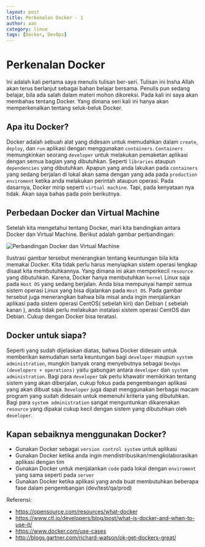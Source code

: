 ```yaml
---
layout: post
title: Perkenalan Docker - 1
author: aan
category: linux
tags: [Docker, DevOps]
---
```


# Perkenalan Docker
Ini adalah kali pertama saya menulis tulisan ber-seri. Tulisan ini Insha Allah akan terus berlanjut sebagai bahan belajar bersama. Penulis pun sedang belajar, bila ada salah dalam materi mohon dikoreksi. Pada kali ini saya akan membahas tentang Docker. Yang dimana seri kali ini hanya akan memperkenalkan tentang seluk-beluk Docker.

## Apa itu Docker?

Docker adalah sebuah alat yang didesain untuk memudahkan dalam `create`, `deploy`, dan `run` aplikasi dengan menggunakan `containers`. `Containers` memungkinkan seorang `developer` untuk melakukan pemaketan aplikasi dengan semua bagian yang dibutuhkan. Seperti `libraries` ataupun `dependencies` yang dibutuhkan. Apapun yang anda lakukan pada `containers` yang sedang berjalan di lokal akan sama dengan yang ada pada `production enviroment` ketika anda melakukan perintah ataupun operasi.  Pada dasarnya, Docker mirip seperti `virtual machine`. Tapi, pada kenyataan nya tidak. Akan saya bahas pada poin berikutnya.

## Perbedaan Docker dan Virtual Machine

Setelah kita mengetahui tentang Docker, mari kita bandingkan antara Docker dan Virtual Machine. Berikut adalah gambar perbandingan:

![Perbandingan Docker dan Virtual Machine](../../img/vm-vs-docker.png)

Ilustrasi gambar tersebut menerangkan tentang keuntungan bila kita memakai Docker. Kita tidak perlu harus menyiapkan sistem operasi lengkap disaat kita membutuhkannya. Yang dimana ini akan memperkecil `resource` yang dibutuhkan. Karena, Docker hanya membutuhkan `kernel` Linux saja pada `Host OS` yang sedang berjalan. Anda bisa mempunyai hampir semua sistem operasi Linux yang bisa dijalankan pada `Host OS`. Pada gambar tersebut juga menerangkan bahwa bila misal anda ingin menjalankan aplikasi pada sistem operasi CentOS( sebelah kiri) dan Debian ( sebelah kanan ), anda tidak perlu melakukan instalasi sistem operasi CentOS dan Debian. Cukup dengan Docker bisa teratasi.

## Docker untuk siapa?

Seperti yang sudah dijelaskan diatas, bahwa Docker didesain untuk memberikan kemudahan serta keuntungan bagi `developer` maupun `system administration`, mungkin banyak orang menyebutnya sebagai `DevOps (developers + operations)` yaitu gabungan antara `developer` dan `system administration`. Bagi para `developer` tak perlu khawatir memikirkan tentang sistem yang akan diberjalan, cukup fokus pada pengembangan aplikasi yang akan dibuat saja. `Developer` juga dapat menggunakan berbagai macam program yang sudah didesain untuk memenuhi kriteria yang dibutuhkan. Bagi para `system administration` sangat menguntunkan dikarenakan `resource` yang dipakai cukup kecil dengan sistem yang dibutuhkan oleh `developer`.

## Kapan sebaiknya menggunakan Docker?

* Gunakan Docker sebagai `version control system` untuk aplikasi
* Gunakan Docker ketika anda ingin mendistribusikan/mengkolaborasikan aplikasi dengan tim
* Gunakan Docker untuk menjalankan `code` pada lokal dengan `enviroment` yang sama seperti pada `server`
* Gunakan Docker ketika aplikasi yang anda buat membutuhkan beberapa fase dalam pengembangan (dev/test/qa/prod)


Referensi:

* https://opensource.com/resources/what-docker
* https://www.ctl.io/developers/blog/post/what-is-docker-and-when-to-use-it/
* https://www.docker.com/use-cases
* http://blogs.gartner.com/richard-watson/ok-get-dockers-great/
